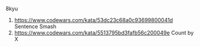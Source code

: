 8kyu
1. https://www.codewars.com/kata/53dc23c68a0c93699800041d Sentence Smash
2. https://www.codewars.com/kata/5513795bd3fafb56c200049e Count by X

